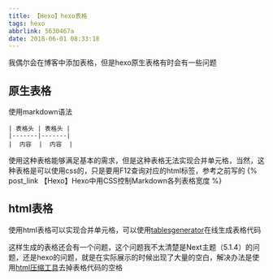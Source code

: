 ```yaml
---
title: 【Hexo】hexo表格
tags: hexo
abbrlink: 5630467a
date: 2018-06-01 08:33:18
---
```



我偶尔会在博客中添加表格，但是hexo原生表格有时会有一些问题

## 原生表格
使用markdown语法
```
| 表格头 | 表格头 |
|-------|-------|
|  内容  |  内容  |
```
使用这种表格能够满足基本的需求，但是这种表格无法实现合并单元格，当然，这种表格是可以使用css的，只是要用F12查询对应的html标签，参考之前写的 {% post_link 【Hexo】Hexo中用CSS控制Markdown各列表格宽度 %}

<!--more-->
## html表格
使用html表格可以实现合并单元格，可以使用[tablesgenerator](https://www.tablesgenerator.com/html_tables#)在线生成表格代码


这样生成的表格还会有一个问题，这个问题我不太清楚是Next主题（5.1.4）的问题，还是hexo的问题，就是在实际展示的时候出现了大量的空白，解决办法是使用[html压缩工具](http://tool.oschina.net/jscompress?type=2)去掉表格代码的空格



